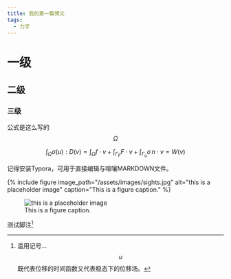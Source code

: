 ```yaml
---
title: 我的第一篇博文
tags:
  - 力学
---
```

# 一级
## 二级
### 三级

公式是这么写的 $$\Omega$$ 

$$
\int_\Omega\sigma(u):D(v)=\int_\Omega f\cdot v
+\int_{\Gamma_F}F\cdot v+\int_{\Gamma_u}\sigma\,n\cdot v=W(v)
$$

记得安装Typora，可用于直接编辑与喧嚷MARKDOWN文件。

{% include figure image_path="/assets/images/sights.jpg" alt="this is a placeholder image" caption="This is a figure caption." %}

<figure>
  <img src="/assets/images/sights.jpg" alt="this is a placeholder image">
  <figcaption>This is a figure caption.</figcaption>
</figure>

测试脚注[^1]

[^1]: 滥用记号...$$u$$ 既代表位移的时间函数又代表稳态下的位移场。
